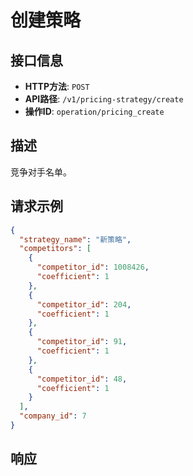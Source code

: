 # 创建策略

## 接口信息

- **HTTP方法**: `POST`
- **API路径**: `/v1/pricing-strategy/create`
- **操作ID**: `operation/pricing_create`

## 描述

竞争对手名单。

## 请求示例

```json
{
  "strategy_name": "新策略",
  "competitors": [
    {
      "competitor_id": 1008426,
      "coefficient": 1
    },
    {
      "competitor_id": 204,
      "coefficient": 1
    },
    {
      "competitor_id": 91,
      "coefficient": 1
    },
    {
      "competitor_id": 48,
      "coefficient": 1
    }
  ],
  "company_id": 7
}
```

## 响应
